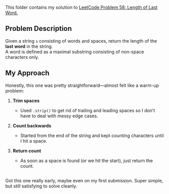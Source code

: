 This folder contains my solution to [LeetCode Problem 58: Length of Last Word.](https://leetcode.com/problems/length-of-last-word/)  

## **Problem Description**

Given a string `s` consisting of words and spaces, return the length of the **last word** in the string.  
A word is defined as a maximal substring consisting of non-space characters only.  

## **My Approach**

Honestly, this one was pretty straightforward—almost felt like a warm-up problem:  

1. **Trim spaces**  
   - Used `.strip()` to get rid of trailing and leading spaces so I don’t have to deal with messy edge cases.  

2. **Count backwards**  
   - Started from the end of the string and kept counting characters until I hit a space.  

3. **Return count**  
   - As soon as a space is found (or we hit the start), just return the count.  

##  

Got this one really early, maybe even on my first submission. 
Super simple, but still satisfying to solve cleanly.  
